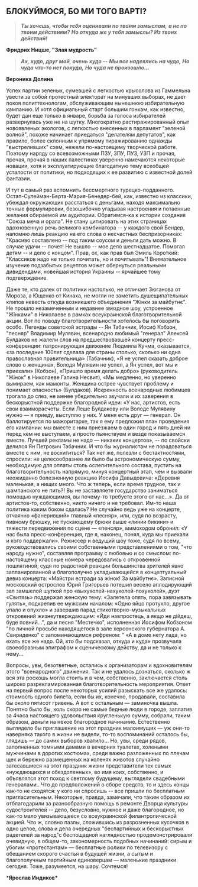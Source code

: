 ## **БЛОКУЙМОСЯ, БО МИ ТОГО ВАРТІ?**

> ***Ты хочешь, чтобы тебя оценивали по твоим замыслам,***
> ***а не по твоим действиям?*** 
> ***Но откуда же у тебя замыслы? Из твоих действий!***

**Фридрих Ницше, "Злая мудрость"**

> ***Ах, худо,  друг  мой, очень худо --***
> ***Мы все надеялись на чудо,***
> ***Но чуда что-то нет покуда,***
> ***Но чуда не произошло…***

**Вероника Долина**

Успех партии зеленых, сумевшей с легкостью крысолова из Гаммельна увести за собой протестный электорат на минувших выборах, не дает покоя политтехнологам, обслуживающим нынешнюю избирательную кампанию. И хотя официальный старт большим гонкам, как известно, будет дан еще только в январе, борьба за голоса избирателей развернулась уже не на шутку. Многократно растиражированный опыт новоявленых экологов, с легкостью внесенных в парламент "зеленой волной", похоже начинает приедаться "делателям депутатов", как правило, более склонным к упрямому тиражированию однажды "выстреливших" схем, нежели по-настоящему творческой работе. Поэтому наряду со всевозможными ПЗУ, ЗПУ, ПУЗ, УЗП и прочая, прочая, прочая в наших палестинах уверенно намечаются некоторые новации, хотя и эксплуатирующие благодатную тему всеобщей усталости от политики, но подходящих к ее развитию с известной долей фантазии. 

И тут в самый раз вспомнить бессмертного турецко-подданного. Остап-Сулейман-Берта-Мария-Бенедер-бей, как, известно из классики, убеждал окружающих расстаться с деньгами, находя максимально точные формулировки, безошибочно угадывая настроения и потаенные желания обираемой им аудитории. Обратимся-ка к истории создания "Союза меча и орала". Не стану цитировать на этих страницах вдохновенную речь великого комбинатора -- у каждого свой Бендер, напомню лишь реакцию на его слова о несчастных беспризорниках: "Красиво составлено -- под таким соусом и деньги дать можно. В случае удачи -- почет! Не вышло -- мое дело шестнадцатое. Помогал детям -- и дело с концом". Прав, ох, как прав был Эмиль Короткий: "Классиков надо не только почитать, но и почитывать"! Внимательное изучение подзабытых рецептов может обернуться реальными дивидендами, новейшая история Украины -- ярчайшее тому подтверждение.

Даже те, кто далек от политики настолько, не отличает Зюганова от Мороза, а Ющенко от Кинаха, не могли не заметить душещипательных клипов невесть откуда возникшего объединения "Жінки за майбутнє". Не прошло незамеченным и недавнее звездное шоу, устроенное "Жінками" в Николаеве в рамках всеукраинской благотворительной акции. Вот по поводу благотворительности хотелось бы поговорить особо. Легенды советской эстрады -- Ян Табачник, Иосиф Кобзон, "песняр" Владимир Мулявин, всенародно любимый "генерал" Алексей Булдаков не жалели слов на предшествовавшей концерту пресс-конференции: патронирующая движение Людмила Кучма, оказывается, «за последние 100лет сделала для страны столько, сколько ни одна православная правительница» (Табачник), «Я не успел сказать доброе слово о женщинах, Володя Мулявин не успел, а Ян успел, вот мы и приехали» (Кобзон), «Пришло время делать добро» (руководитель "Жінок" в Николаеве Галина Несвит), «Мы медленно, но уверенно вымираем, как мамонты. Женщина острее чувствует проблему и понимает опасность» (Булдаков). Искренность всенародных любимцев трогала до слез, не менее убедительно звучали и их заверения в бескорыстной поддержке благородной идеи: «У нас, артистов, есть свои взаиморасчеты. Если Леше Булдакову или Володе Мулявину нужно — я приеду, выступлю у них. У меня есть друг — генерал. Он баллотируется по мажоритарке, так я ему предложил план проведения его кампании: мы вместе с ним приезжаем в один город и пять дней ни перед кем не выступаем, а просто пьянствуем и везде показываемся вместе. Лучшей рекламы не надо — никаких концертов», -- по свойски делился Ян Петрович Табачник. И что бы журналистам не порадоваться вместе с ним, не восхититься? Так нет же, полезли с бестактностями, спросили: не целесообразнее ли было бы астрономическую сумму, необходимую для оплаты столь ослепительного состава, пустить на благотворительность напрямую, минуя концертный этап, чем и вызвали неожиданно болезненную реакцию Иосифа Давыдовича: «Деревня маленькая, а нищих много. Что ж теперь, если время трудное, так и шампанского не пить?! Вы не заставляете государство заниматься помощью нуждающимся, вы почему-то требуете этого от нас…». Да от артистов-то, собственно, никто ничего и не требовал. Им-то наша политика каким боком сдалась? Не случайно ведь уже на концерте, отчаянно «фанеривший» главный «песняр», или, судя по возрасту, пивному брюшку, не пускающему брюки выше «линии бикини» и тяжести передвижения по сцене — «пенсяр», мимоходом обронил: «У нас была пресс-конференция, где я, наконец, понял, куда мы приехали и кого поддержали». Режиссер и ведущий шоу тоже, судя по всему, руководствовались своими собственными представлениями о том, "что народу нужно", составляя программу с любовью и со смыслом: по-настоящему классные номера чередовались с откровенной пошлятиной, судя по радостной реакции большинства зрителей явно запланированной и благополучно укладывающейся в концептуальный девиз концерта: «Майстри естради за жінок! За майбутнє». Записной московский острослов Юрий Григорьев потешил весело аплодирующий зал замшелой шуткой про «выхухолей-нахухолей-похухолей», дуэт «Свитязь» поддержал женскую тему: «Залетела опять, пора завязывать гулять», подкрепив ее мужским началом: «Одно яйцо протухло, другое упало и опухло» и завершив парад стихотворно-музыкальных откровений жизнеутверждающим: «Йди навпростець, а якщо не дійдеш, буде повний…", да и песня "Местечко", исполненная Иосифом Кобзоном "по личной просьбе находящегося в зале херсонского губернатора А. Свириденко" с запоминающимся рефреном: " «А в доме нету лада, но ехать все же надо. Ой, кто бы подсказал, откуда и куда» прозвучала своеобразным эпиграфом к сценическому действу, да и не только к нему...

Вопросы, увы, безответные, остались к организаторам и вдохновителям этого "всенародного" движения. Так и не удалось дознаться, сколько ж вся эта роскошь могла стоить и в чем, собственно, заключается столь широко разрекламированная благотворительность мероприятия. Ответ на первый вопрос после некоторых усилий разыскать все же удалось: стоимость одного билета, если бы их, конечно, продавали, составила бы около пятисот гривень. А вот с остальным — заминочка вышла. Понятно было бы, коль скоро не самые бедные люди в городе, заплатив за 4часа настоящего удовольствия кругленькую сумму, собрали, таким образом, деньги на некое благородное начинание. Естественно выглядело бы приглашение на этот праздник малоимущих — уж они-то наверняка такого в жизни не видели, то-то воспоминаний осталось бы, глядишь — до самих выборов хватило… Но, увы, среди рядов, заполненных томными дамами в вечерних туалетах, холеными мужчинами в дорогих костюмах, среди важно разложенных по плечам щек и бережно размещенных на коленях животов случайно затесавшиеся на этот праздник жизни представители тех самых «нуждающихся и обездоленных», во имя коих, собственно, и объявлялся этот поход к светлому будущему, выглядели свадебными генералами.. Что до предположений о сборе средств, то и здесь концы как-то не сходятся: у кого ни спросишь -- все пришли по бесплатным пригласительным. Некоторые, правда, замечали, что таким образом их отблагодарили за разнообразную помощь в ремонте Дворца культуры судостроителей -- дело, безусловно, нужное и даже благородное, но как-то мало увязывающееся со всеукраинской филантропической акцией. Что ж, словно пазлы, сложившись из разрозненных кусочков в одно целое, слова и дела очередных "беспартийных и бескорыстных радетелей за народ"с беспощадной наглядностью продемонстрировали очевидную, в общем-то, закономерность подобных начинаний: сирым и убогим «протестантам» — бесплатные ролики по телевизору с обещанием скорого счастья в будущей жизни, а сытым и благополучным партийным единоверцам — маленькие праздники сегодня. Тоже, разумеется, на шару. Сочтемся!

 ***Ярослав Индиков\***